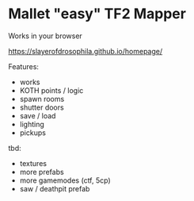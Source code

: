 # Mallet "easy" TF2 Mapper

Works in your browser

https://slayerofdrosophila.github.io/homepage/


Features:
* works
* KOTH points / logic
* spawn rooms
* shutter doors
* save / load
* lighting
* pickups


tbd:
* textures
* more prefabs
* more gamemodes (ctf, 5cp)
* saw / deathpit prefab
